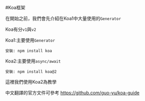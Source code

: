 #Koa框架

在開始之前，我們會先介紹在Koa1中大量使用的`Generator`

Koa有分`v1`與`v2`


Koa1:主要使用`Generator`
```
安裝: npm install koa
```

Koa2:主要使用`async/await`
```
安裝: npm install koa@2
```

這裡我們使用Koa2為教學

中文翻譯的官方文件可參考
https://github.com/guo-yu/koa-guide